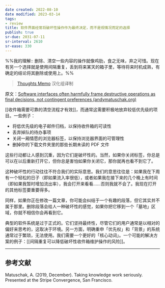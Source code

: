```yaml
---
date created: 2022-08-10
date modified: 2023-03-14
tags:
- review
title: 软件界面经常将破坏性操作作为最终决定，而不是视情况而定的选择
publish: true
sr-due: 2031-07-11
sr-interval: 2610
sr-ease: 330
---
```

%%我的理解:: 删除、清空一些内容的操作就像鸡肋，食之无味，弃之可惜。现在有另一个选择就是使用间隔重复，丢到将来某天的箱子里，等待将来时机成熟，有确定的结论将其删除或使用上。%%

> [Thoughts Memo](https://paratranz.cn/projects/3131) 汉化组译制

原文：[Software interfaces often harmfully frame destructive operations as final decisions, not contingent preferences (andymatuschak.org)](https://notes.andymatuschak.org/z5vXaKVAPBNKAAi9RXNudduhyGadGXqtMVTEs)

[[收件箱需要可靠的清空流程才有效]]，而通常这需要积极地放弃较低优先级的项目。一些例子：

- 将低优先级的电子邮件归档，以保持收件箱的可读性
- 丢弃掉队的待办事项
- 关闭一厢情愿的浏览器标签，以保持浏览器界面的可管理性
- 删掉你的下载文件夹里的那些长期未读的 PDF 文件  

这些行动都让人感到沉重，因为它们是破坏性的。当然，如果你关闭标签，你总是可以在以后重新打开它，但你总是害怕如果你关闭它，那你就再也看不到它了。

这种破坏性的行动往往不符合我们的实际意思。我们的意思往往是：如果我在下周有一个轻松的日子（即如果流入率很低），或者如果我在接下来的几个晚上有时间（即如果我暂时增加流出率），我会打开来看看……否则我就不会了。我现在打开的其他标签要重要得多。

同样，如果你正在修改一篇文章，你可能会纠结于一个有趣的段落，但它其实并不属于那里。删除段落会给人一种破坏性的感觉，如果你把它移到一个「墓地」区域，你就不相信你会再看到它。

典型的软件系统是过于正式的。它们坚持最终性，尽管它们的用户通常是以相对的偏好来思考的，这取决于环境。另一方面，明确重申「优先权」和「背景」的系统通常过于繁琐，无法使用。我们需要一个更好的「核心动词」。一个可能的解决方案的例子：[[间隔重复可以降低破坏性收件箱维护操作的风险]]。

___

## 参考文献

Matuschak, A. (2019, December). Taking knowledge work seriously. Presented at the Stripe Convergence, San Francisco.